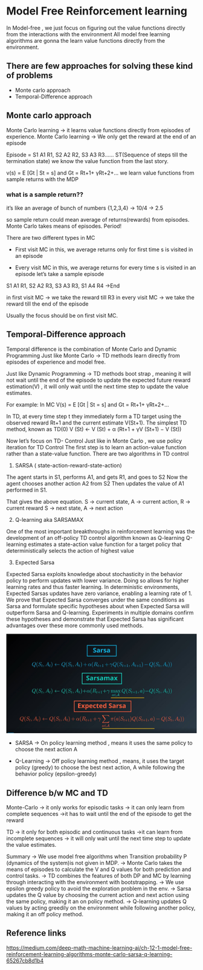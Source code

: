 # Model Free Reinforcement learning 

In Model-free , we just focus on figuring out the value functions directly from the interactions with the environment
All model free learning algorithms are gonna the learn value functions directly from the environment.


## There are few approaches for solving these kind of problems

* Monte carlo approach
* Temporal-Difference approach

## Monte carlo approach

Monte Carlo learning → it learns value functions directly from episodes of experience.
Monte Carlo learning → We only get the reward at the end of an episode

Episode = S1 A1 R1, S2 A2 R2, S3 A3 R3…… ST(Sequence of steps till the termination state)
we know the value function from the last story.

v(s) = E [Gt | St = s] and Gt = Rt+1+ γRt+2+…
we learn value functions from sample returns with the MDP

### what is a sample return??

it’s like an average of bunch of numbers
{1,2,3,4} → 10/4 → 2.5

so sample return could mean average of returns(rewards) from episodes.
Monte Carlo takes means of episodes. Period!

There are two different types in MC

* First visit MC
in this, we average returns only for first time s is visited in an episode

* Every visit MC
in this, we average returns for every time s is visited in an episode
let’s take a sample episode

S1 A1 R1, S2 A2 R3, S3 A3 R3, S1 A4 R4 →End

in first visit MC → we take the reward till R3
in every visit MC → we take the reward till the end of the episode

Usually the focus should be on first visit MC.



## Temporal-Difference approach

Temporal difference is the combination of Monte Carlo and Dynamic Programming
Just like Monte Carlo → TD methods learn directly from episodes of experience and model free.

Just like Dynamic Programming → TD methods boot strap , meaning it will not wait until the end of the episode to update the expected future reward estimation(V) , it will only wait until the next time step to update the value estimates.

For example:
In MC
V(s) = E [Gt | St = s] and Gt = Rt+1+ γRt+2+…

In TD, at every time step t they immediately form a TD target using the observed reward Rt+1 and the current estimate V(St+1).
The simplest TD method, known as TD(0)
V (St) ← V (St) + α (Rt+1 + γV (St+1) − V (St))


Now let’s focus on TD- Control
Just like in Monte Carlo , we use policy iteration for TD Control
The first step is to learn an action-value function rather than a state-value function.
There are two algorithms in TD control

1. SARSA ( state-action-reward-state-action)

The agent starts in S1, performs A1, and gets R1, and goes to S2
Now the agent chooses another action A2 from S2
Then updates the value of A1 performed in S1.

That gives the above equation.
S → current state, A → current action, R → current reward
S → next state, A → next action


2. Q-learning aka SARSAMAX

One of the most important breakthroughs in reinforcement learning was the development of an off-policy TD control algorithm known as Q-learning
Q-learning estimates a state-action value function for a target policy that deterministically selects the action of highest value


3. Expected Sarsa

Expected Sarsa exploits knowledge about stochasticity in the behavior policy to perform updates with lower variance. Doing so allows for higher learning rates and thus faster learning. In deterministic environments, Expected Sarsas updates have zero variance, enabling a learning rate of 1. We prove that Expected Sarsa converges under the same conditions as Sarsa and formulate specific hypotheses about when Expected Sarsa will outperform Sarsa and Q-learning. Experiments in multiple domains confirm these hypotheses and demonstrate that Expected Sarsa has significant advantages over these more commonly used methods.


![image](https://github.com/aayushrai/Reinforcement_learning/blob/master/Model%20Free%20Reinforcement%20learning%20algorithms/images/Capture.JPG)


* SARSA
→ On policy learning method , means it uses the same policy to choose the next action A

* Q-Learning
→ Off policy learning method , means, it uses the target policy (greedy) to choose the best next action, A while following the behavior policy (epsilon-greedy)


## Difference b/w MC and TD

Monte-Carlo
→ it only works for episodic tasks
→ it can only learn from complete sequences
→it has to wait until the end of the episode to get the reward

TD
→ it only for both episodic and continuous tasks
→it can learn from incomplete sequences
→ it will only wait until the next time step to update the value estimates.

Summary
→ We use model free algorithms when Transition probability P (dynamics of the system)is not given in MDP.
→ Monte Carlo takes the means of episodes to calculate the V and Q values for both prediction and control tasks.
→ TD combines the features of both DP and MC by learning through interacting with the environment with bootstrapping.
→ We use epsilon greedy policy to avoid the exploration problem in the env.
→ Sarsa updates the Q value by choosing the current action and next action using the same policy, making it an on policy method.
→ Q-learning updates Q values by acting greedily on the environment while following another policy, making it an off policy method.

## Reference links

https://medium.com/deep-math-machine-learning-ai/ch-12-1-model-free-reinforcement-learning-algorithms-monte-carlo-sarsa-q-learning-65267cb8d1b4
